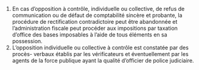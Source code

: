 1) En cas d’opposition à contrôle, individuelle ou collective, de refus de communication ou de défaut de comptabilité sincère et probante, la procédure de rectification contradictoire peut être abandonnée et l’administration fiscale peut procéder aux impositions par taxation d’office des bases imposables à l’aide de tous éléments en sa possession.
2) L’opposition individuelle ou collective à contrôle est constatée par des procès- verbaux établis par les vérificateurs et éventuellement par les agents de la force publique ayant la qualité d’officier de police judiciaire.